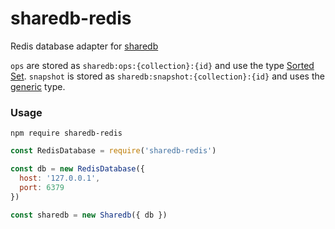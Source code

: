 # sharedb-redis

Redis database adapter for [sharedb](https://github.com/share/sharedb)

`ops` are stored as `sharedb:ops:{collection}:{id}` and use the type [Sorted Set](https://redis.io/commands#sorted_set).
`snapshot` is stored as `sharedb:snapshot:{collection}:{id}` and uses the [generic](https://redis.io/commands#generic) type.

### Usage

```cli
npm require sharedb-redis
```

```js
const RedisDatabase = require('sharedb-redis')

const db = new RedisDatabase({
  host: '127.0.0.1',
  port: 6379
})

const sharedb = new Sharedb({ db })
```
